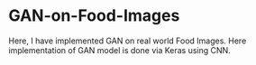 # GAN-on-Food-Images
Here, I have implemented GAN on real world Food Images.  Here implementation of GAN model is done via Keras using CNN.
